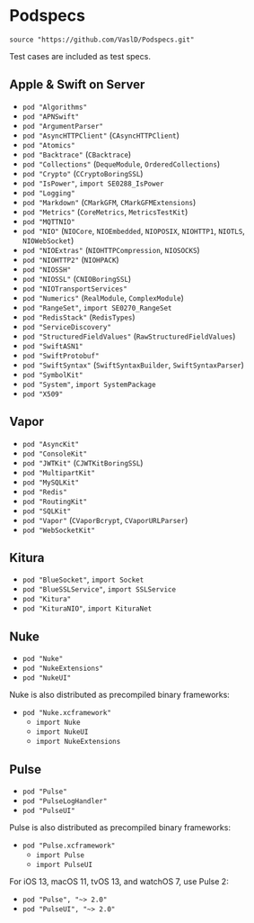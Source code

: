 # Podspecs

`source "https://github.com/VaslD/Podspecs.git"`

Test cases are included as test specs.

## Apple & Swift on Server

- `pod "Algorithms"`
- `pod "APNSwift"`
- `pod "ArgumentParser"`
- `pod "AsyncHTTPClient"` (`CAsyncHTTPClient`)
- `pod "Atomics"`
- `pod "Backtrace"` (`CBacktrace`)
- `pod "Collections"` (`DequeModule`, `OrderedCollections`)
- `pod "Crypto"` (`CCryptoBoringSSL`)
- `pod "IsPower"`, `import SE0288_IsPower`
- `pod "Logging"`
- `pod "Markdown"` (`CMarkGFM`, `CMarkGFMExtensions`)
- `pod "Metrics"` (`CoreMetrics`, `MetricsTestKit`)
- `pod "MQTTNIO"`
- `pod "NIO"` (`NIOCore`, `NIOEmbedded`, `NIOPOSIX`, `NIOHTTP1`, `NIOTLS`, `NIOWebSocket`)
- `pod "NIOExtras"` (`NIOHTTPCompression`, `NIOSOCKS`)
- `pod "NIOHTTP2"` (`NIOHPACK`)
- `pod "NIOSSH"`
- `pod "NIOSSL"` (`CNIOBoringSSL`)
- `pod "NIOTransportServices"`
- `pod "Numerics"` (`RealModule`, `ComplexModule`)
- `pod "RangeSet"`, `import SE0270_RangeSet`
- `pod "RedisStack"` (`RedisTypes`)
- `pod "ServiceDiscovery"`
- `pod "StructuredFieldValues"` (`RawStructuredFieldValues`)
- `pod "SwiftASN1"`
- `pod "SwiftProtobuf"`
- `pod "SwiftSyntax"` (`SwiftSyntaxBuilder`, `SwiftSyntaxParser`)
- `pod "SymbolKit"`
- `pod "System"`, `import SystemPackage`
- `pod "X509"`

## Vapor

- `pod "AsyncKit"`
- `pod "ConsoleKit"`
- `pod "JWTKit"` (`CJWTKitBoringSSL`)
- `pod "MultipartKit"`
- `pod "MySQLKit"`
- `pod "Redis"`
- `pod "RoutingKit"`
- `pod "SQLKit"`
- `pod "Vapor"` (`CVaporBcrypt`, `CVaporURLParser`)
- `pod "WebSocketKit"`

## Kitura

- `pod "BlueSocket"`, `import Socket`
- `pod "BlueSSLService"`, `import SSLService`
- `pod "Kitura"`
- `pod "KituraNIO"`, `import KituraNet`

## Nuke

- `pod "Nuke"`
- `pod "NukeExtensions"`
- `pod "NukeUI"`

Nuke is also distributed as precompiled binary frameworks:

- `pod "Nuke.xcframework"`
  - `import Nuke`
  - `import NukeUI`
  - `import NukeExtensions`


## Pulse

- `pod "Pulse"`
- `pod "PulseLogHandler"`
- `pod "PulseUI"`

Pulse is also distributed as precompiled binary frameworks:

- `pod "Pulse.xcframework"`
  - `import Pulse`
  - `import PulseUI`


For iOS 13, macOS 11, tvOS 13, and watchOS 7, use Pulse 2:

- `pod "Pulse", "~> 2.0"`
- `pod "PulseUI", "~> 2.0"`
